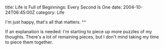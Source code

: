 title: Life is Full of Beginnings: Every Second Is One
date: 2004-10-24T06:45:00Z
category: Life

I'm just happy, that's all that matters. ^^

If an explanation is needed: I'm starting to piece up more puzzles of my thoughts. There's a lot of remaining pieces, but I don't mind taking my time to piece them together.

